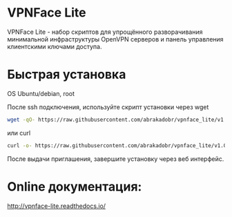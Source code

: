 VPNFace Lite
============

VPNFace Lite - набор скриптов для упрощённого разворачивания минимальной инфраструктуры OpenVPN серверов и панель управления клиентскими ключами доступа.


Быстрая установка
=================

OS Ubuntu/debian, root

После ssh подключения, используйте скрипт установки через wget

```sh
wget -qO- https://raw.githubusercontent.com/abrakadobr/vpnface_lite/v1.0.1/install.sh | bash
```

или curl

```sh
curl -o- https://raw.githubusercontent.com/abrakadobr/vpnface_lite/v1.0.1/install.sh | bash
```

После выдачи приглашения, завершите установку через веб интерфейс.


Online документация:
====================

http://vpnface-lite.readthedocs.io/
